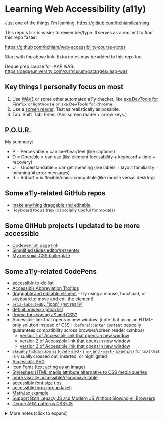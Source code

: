 # Learning Web Accessibility (a11y)

Just one of the things I'm learning. <https://github.com/hchiam/learning>

This repo's link is easier to remember/type. It serves as a redirect to find this repo faster:

<https://github.com/hchiam/web-accessibility-course-notes>

Start with the above link. Extra notes may be added to this repo too.

Deque prep course for IAAP WAS: <https://dequeuniversity.com/curriculum/packages/iaap-was>

## Key things I personally focus on most

1. Use [WAVE](https://chrome.google.com/webstore/detail/wave-evaluation-tool/jbbplnpkjmmeebjpijfedlgcdilocofh) or some other automated a11y checker, like [axe DevTools for Firefox](https://addons.mozilla.org/en-US/firefox/addon/axe-devtools) or lighthouse or [axe DevTools for Chrome](https://chrome.google.com/webstore/detail/axe-devtools-web-accessib/lhdoppojpmngadmnindnejefpokejbdd).
2. Use a [screen reader](https://www.youtube.com/watch?v=5R-6WvAihms&list=PLNYkxOF6rcICWx0C9LVWWVqvHlYJyqw7g&index=7). Test as realistically as possible.
3. Tab. Shift+Tab. Enter. (And screen reader + arrow keys.)

## P.O.U.R.

My summary:

- P = Perceivable = can see/hear/feel (like captions)
- O = Operable = can use (like element focusability + keyboard + time + recovery)
- U = Understandable = can get meaning (like labels + layout familiarity + meaningful error messages)
- R = Robust = is flexible/cross-compatible (like mobile versus desktop)

## Some a11y-related GitHub repos

- [make anything draggable and editable](https://github.com/hchiam/draggable)
- [Keyboard focus trap (especially useful for modals)](https://github.com/hchiam/keyboard-focus-trap)

## Some GitHub projects I updated to be more accessible

- [Codepen full page link](https://github.com/hchiam/codepen-full-page-link)
- [Simplified slides editor/presenter](https://github.com/hchiam/slides)
- [My personal CSS boilerplate](https://github.com/hchiam/css-boilerplate)

## Some a11y-related CodePens

- [accessible to-do list](https://codepen.io/hchiam/pen/ExWLExQ)
- [Accessible Abbreviation Tooltips](https://codepen.io/hchiam/pen/MWpXXLK)
- [draggable and editable element](https://codepen.io/hchiam/pen/pobxgBo) - try using a mouse, touchpad, or keyboard to move and edit the element!
- [`aria-labelledby` "loop" (not really)](https://codepen.io/hchiam/pen/VwpBPvx)
- [definition/description list](https://codepen.io/hchiam/pen/zYZLNzd)
- [iframe for scoping JS and CSS?](https://codepen.io/hchiam/pen/ExWpZbb)
- Accessible link that opens in new window: (note that using an HTML-only solution instead of CSS `::before`/`::after` `content` basically guarantees compatibility across browser/screen reader combos)
  - [version 1 of Accessible link that opens in new window](https://codepen.io/hchiam/pen/dyvedQj)
  - [version 2 of Accessible link that opens in new window](https://codepen.io/hchiam/pen/NWpBdmr)
  - [version 3 of Accessible link that opens in new window](https://codepen.io/hchiam/pen/ExWpXEo)
- [visually hidden spans (`<del>` and `<ins>` and `<mark>` example)](https://codepen.io/hchiam/pen/YzZjQwv) for text that is visually crossed out, inserted, or highlighted
- [Accessible SVG](https://codepen.io/hchiam/pen/ZEejXoE)
- [Icon Fonts (text acting as an image)](https://codepen.io/hchiam/pen/jOBpaEO)
- [Stylesheet HTML media attribute alternative to CSS media queries](https://codepen.io/hchiam/pen/poeZmVB)
- [more visually accessible/responsive table](https://codepen.io/hchiam/pen/MWpBMpy)
- [accessible font size tips](https://codepen.io/hchiam/pen/JjWBQwv)
- [accessible form (group label)](https://codepen.io/hchiam/pen/GRWXjZK)
- [MathJax example](https://codepen.io/hchiam/pen/WNpgzMe)
- [Support Both Legacy JS and Modern JS Without Slowing All Browsers](https://codepen.io/hchiam/pen/mdWGLNE)
- [Deque ARIA patterns CSS+JS](https://codepen.io/hchiam/pen/ExWedQx)

<details>
<summary>More notes (click to expand)</summary>

## Caption file formats

### Basic

- [SubRip (.srt)](https://en.wikipedia.org/wiki/SubRip#SubRip_text_file_format)
- [SubViewer (.sub or .sbv)](https://wiki.videolan.org/SubViewer)
- [LRC (.lrc)](https://en.wikipedia.org/wiki/LRC_%28file_format%29)

### Advanced

- [WebVTT (.vtt)](https://w3c.github.io/webvtt/) <-- easily customizable caption settings on the operating system level and consistent across all WebVTT videos in supported browsers
- [SAMI (.sami or .smi)](https://docs.microsoft.com/en-us/windows/win32/wmp/adding-closed-captions-to-digital-media?redirectedfrom=MSDN)
- [TTML (.ttml)](https://www.w3.org/TR/ttml1/)

## Media Accessibility Decision Matrix (WCAG Level AA "Must"s)

Reference: <https://codepen.io/cerovac/full/MWKVVYj>

Consider: <https://ableplayer.github.io/ableplayer/>

| Media                   | Captions | Transcript | Audio Descriptions | Sign Language |
| ----------------------- | -------- | ---------- | ------------------ | ------------- |
| Pre-recorded Multimedia | Must (C) |            | Must (AD)          |               |
| Pre-recorded Video-only |          |            | Must (AD)          |               |
| Pre-recorded Audio-only |          | Must (T)   |                    |               |
| Live Multimedia         | Must (C) |            |                    |               |
| Live Video-only         |          |            |                    |               |
| Live Audio-only         |          |            |                    |               |

"CAST": C = Captions. AD = Audio Descriptions. T = Transcript. S = Sign Language.

**Mnemonic, version 1:** Just what's AA "Must":

- Pre-recorded Multimedia = CAD.
- Pre-recorded Video-only = AD.
- Pre-recorded Audio-only = T.
- Live Multimedia = C.

**Mnemonic, version 2:** Just letters:

- PMCAD. PVAD. PAT. LMC.

**Mnemonic, version 3:** Semantic overlap:

- Pre-recorded has higher requirements than not pre-recorded.
- Except Multimedia always requires C (whether pre-recorded or not).
- Pre-recorded requires AD if has Video (so Multimedia counts). "See --> Hear".
- Pre-recorded requires T only if Audio-only. "Hear --> See". (Caption naturally doesn't make sense in this case, so must use T.)

**Mnemonic, version 4:** Semantic overlap, reworked: _"Pre-recorded + Multi, Video then AD, Audio then C"_.

- "Pre-recorded + Multi": Only Pre-recorded things have "Must", except Multimedia also always requires Captions (whether pre-recorded or live).
- "If Video then AD": Pre-recorded Video or Multi-media (which contains video) require Audio Descriptions.
- "If Audio then C, except T for Audio-only": Pre-recorded Audio requires Captions, except Audio-only requires Transcript instead (which is similar to Captions), because there's no video to sync the Captions with.

**Note:** It's better to always include a transcript to give access to people who are deafblind, but it also helps with text searches, or if prefer reading quickly over watching.

**Note:** Some people understand a sign language better than captions or transcripts.

## Notes on parallax

- Parallax scrolling can decrease usability or even cause dizziness in some people (e.g. those who have vestibular disorders).
- CSS media query `prefers-reduced-motion` is currently not universally supported, so consider a including a setting toggle for now, as long as functionality/access is preserved without the removed animations.

## Notes on mouse input

- Up event (not on down event) = cancellable before release.
- Consider click target size. (For mobile: 44px squared or 48px squared min.)
- A click event is accessible to mouse **_and_** touch **_and_** keyboard! (As opposed to `onmouseup` or `ontouchend` or `onkeyup`.)

## Notes on focus

- System-wide keyboard accessibility: Mac has a setting that lets you tab to all controls, not just inputs.
- Move focus to new content triggered by user (example: modal), otherwise it's disorienting (example: screen reader users tend to explore forms before filling them out, triggering blur).
- Move focus to next logical element if element removed (example: closing modal). This means you need to maintain the previously-focused element in memory somehow. (Otherwise focus returns to top of page - really bad.) Also make sure the re-focused element announces something so the user knows what they teleported to.
- Widget usage instructions with a popup tooltip + aria-label are nice to have when focusing on a custom widget or when users aren't familiar with the standard ARIA keyboard interaction patterns for a widget.
- Make infinite scrolling the last element on the page, or let users "escape", or let users decide to load more.
- You can use `tabindex="-1"` on text to let JS focus it without confusing users when they could focus it with Tab.

## Notes on touch input

- Make sure gestures can also be done with taps (for people with mobility issues).
- A click event is accessible to mouse **_and_** touch **_and_** keyboard! (As opposed to `onmouseup` or `ontouchend` or `onkeyup`.)

## Notes on forms

- `aria-describedby` won't work on `<fieldset>` or `<legend>`, so avoid having _non-label/non-focusable_ text in the middle of a form (users likely will tab and miss the text), and instead put the text before the form, or associate the text with one or more of the inputs with `aria-describedby` on them.
- Make sure instructions and labels are _next to_ their related inputs (both visual and cognitive effects). Otherwise they can be hidden/shown with a button, _instead of_ making the text small.
- Tell screen reader users of required fields with `aria-required="true"` (or `<... required>` which adds browser behaviour, but does so inconsistently, and may conflict with your custom form validation behaviours). Either way, also include visual indicators for sighted users.
- `aria-invalid="true"` and `aria-describedby="error_description"` on the inputs
- `<a href="#email">Go to the first field with an error to fix it.</a>`
- `autocomplete="current-password"` - see <https://www.w3.org/TR/WCAG21/#input-purposes>
- Example: <https://dequeuniversity.com/assets/html/module-forms/progressive/good/index.html>
- Custom form element: make sure it has a Name, Role, and Attribute (i.e. Label, Role, and State.). Anything that can't be communicated via those things should go into an `aria-live` region.
- Confirm before submitting (and enable fixing).
- Confirm after submitting (set focus _after_ page load to avoid issues with parsing timing).
- Consider indicating form success/error in `<title>` = first thing user hears on new page.
- Consider `aria-live` with 2-second debounce for password strength. (On blur won't work because the new focus will likely get announced instead.)
- Tab, Shift + Tab, Enter/Spacebar, arrow keys, (for `<select>`:) Alt/Option + Down arrow and then arrow keys and then Enter

## Notes on screen readers

- Test dynamic content with at least 2 screen readers, since there can be big differences in how they handle dynamic content.
  - And don't forget about different browser combinations.
  - And mobile TalkBack (Android) and VoiceOver (iOS).
  - There are screen reader survey stats (2019) on [primary screen reader](https://webaim.org/projects/screenreadersurvey8/#primary) and [screen reader usage](https://webaim.org/projects/screenreadersurvey8/#used) and [primary browser](https://webaim.org/projects/screenreadersurvey8/#browsers) and [screen reader + browser combos](https://webaim.org/projects/screenreadersurvey8/#browsercombos) and [OS](https://webaim.org/projects/screenreadersurvey8/#os) and [mobile](https://webaim.org/projects/screenreadersurvey8/#mobile) and [headings vs find](https://webaim.org/projects/screenreadersurvey8/#finding) and [multi-language use](https://webaim.org/projects/screenreadersurvey8/#language).
- suggested screen reader + browser/device combos:
  - [JAWS](https://www.freedomscientific.com/products/software/jaws/) with Chrome/IE
  - [NVDA](http://www.nvaccess.org/download/) with Firefox/Chrome
  - Narrator with Edge
  - VoiceOver with Safari (macOS)
  - VoiceOver with Safari (iOS)
  - TalkBack with Chrome (Android)
- Most screen readers can automatically or manually switch between different modes depending on context, to let you type extra or different commands to do things useful in context: document/reading mode, table mode, forms mode, app mode, virtual cursor mode, focus mode, etc. For example, you wouldn't want the next header key shortcut H to trigger when typing the letter H into a form input. Modes switch automatically in VoiceOver.
- JAWS seems to cover the most browsers, _including IE_. It also has cursor options. But [JAWS is expensive](https://sheribyrnehaber.medium.com/accessibility-best-practices-for-screenreader-testing-e35c5df9cecb). So NVDA seems best to me to use, especially with the [rise in popularity of NVDA](https://webaim.org/projects/screenreadersurvey8/#used).
- JAWS works well with Chrome, Firefox, Edge, and IE.
- NVDA works well with Chrome, Firefox, and Edge. But NVDA has recently gained more popularity than JAWS ([2019 screen reader survey](https://webaim.org/projects/screenreadersurvey8/#primary)).
- Narrator works best with Edge. It also has a Developer mode that lets you see only the things currently exposed to the screen reader.
- VoiceOver works best with Safari.
- [ChromeVox](https://support.google.com/chromebook/answer/7031755) works on Chrome and ChromeOS/Chromebooks.
- Consider telling users that content is still loading with things like `alt="Content loading"` (but don't go overboard with `aria-live` unless it's a really slow process).
- Using `visibility: hidden;`, `display: none;`, or attribute `hidden` will hide the element visually but also hides it from screen readers, so you'll need to resort to clipping or positioning or `aria-label`. See my notes on [hiding elements visually and/or in the Accessibility Tree](https://github.com/hchiam/web-accessibility-course-notes#hidingshowing-only-for-accessibility-tree-at).

## Notes on new content or SPAs (Single-Page Apps)

- "Please wait" message (or new content for SPAs): focus on it or `aria-live` it. Plan some shared method to manage focus or to announce link/route events. Consider intentional pause before resetting focus, in case the delay is shorter than expected (consider "Please wait. Here's some content that already loaded but sounds like part of the interstitial message.") and to avoid timing issues.
- In VoiceOver, focus needs to be (re)sent to an element for it to be announced, even if its text changed (so temporarily send focus to an empty container and back).

  ```js
  event.preventDefault();
  emptyContainerForTemporaryFocus.focus();
  oldContent.empty();
  populateNewContent();
  updateBrowserHistory(newUrl, newTitle);
  var delayForIOS = 1000;
  setTimeout(() => {
    newHeading.focus();
  }, delayForIOS);
  ```

- For SPA links: remember to systematically update browser history so the back button works.

  ```js
  function updateBrowserHistory(newUrl, newTitle) {
    history.pushState(
      {
        url: newUrl,
        title: newTitle,
      },
      newTitle,
      newUrl
    );
  }
  ```

  ```js
  $(window).on("popstate", function (event) {
    var state = event.originalEvent.state;
    var wasBackOrForwardHit = state !== null;
    if (wasBackOrForwardHit) {
      oldContent.empty();
      document.title = state.title; // screen reader will read <title> first (good place for status update)
      populateNewContent();
      var delayForIOS = 1000;
      setTimeout(() => {
        newHeading.focus();
      }, delayForIOS);
    }
  });
  ```

## Notes on accessible name calculation algorithm

### Basically

1. `aria-labelledby`
2. `aria-label`
3. text <-- (but for implementation, go for this option first)
4. (`title` but only kinda works for some users)

### Fun facts

- Note that description !== label.
- Label = replaces the element's original text.
- Description = read after label as extra info (with a pause).
- `aria-labelledby="can have multiple IDs for labels"`
- Keep in mind that `aria-label` is not consistently supported for some non-focusable elements, screen reader versions/modes, or browser versions.
- Use `aria-label` on the common search box, since it's usually focused before the button, otherwise it's not immediately obvious what the `input` is for:

  ```js
  <form action="#" role="search">
    <input aria-label="Search" name="search" type="search">
    <input type="submit" value="Search">
  </form>
  ```

## Notes on ARIA roles

- Ctrl+F or Cmd+F for ARIA roles and ARIA attributes in this [Role Data Model](https://www.w3.org/TR/wai-aria/img/rdf_model.svg)
  - On top: ARIA roles. Example: `role="checkbox"`.
  - On bottom: ARIA attributes. Example: `aria-checked="true"`. (Link: [descriptions of ARIA attributes](https://www.w3.org/TR/wai-aria/#global_states))
  - (Note: some roles are "abstract" and can't actually be used in the code.)
- Only use ARIA roles+attributes if you need to. Better to use native built-ins.
- For modals, you'll likely need to put `role="document"` to wrap the text content like `<p>` etc. when the modal container has `role="dialog"`. This is because `role="dialog"` turns some screen readers to application mode (basically inherits `role="application"`), which ignores text that doesn't have `tabindex="0"` set, so you may need `role="document"` to turn those screen readers back to document mode.
- `role="application"` gives developers more freedom but also more responsibility. It turns off most page navigation features, which lets you define custom keyboard logic, but now you might need to re-implement a bunch of things.

  - Notably, application mode does not turn off the normal behaviour of: Tab for focus, Enter/Return, space bar, or arrow keys (on selects or radios).

  - So you sometimes might need to do this: (unless you set `tabindex="0"` on text elements, which may mislead users to think they're on buttons)

  ```html
  <div role="application">
    <div role="document"></div>
  </div>
  ```

  - `role="dialog"` and `role="alertdialog"` and `role="tablist"` automatically trigger application mode and hence keyboard limitations/freedoms.

- You can use `role="math"` and `aria-label=""` on a `<div>` that wraps MathML markup with a `<math>` element, but MathML isn't universally supported. Or just use MathJax, which also happens to be able to help with MathML markup support for all browsers.
  - [MathJax example](https://codepen.io/hchiam/pen/WNpgzMe)
- `aria-busy="true"` if you want to suppress suppress `aria-live` region announcements (e.g. page load).

## Deque ARIA patterns

1. Alert
2. Current page: Button
3. Button (Toggle)
4. Carousel (based on a tabpanel)
5. Checkbox
6. Checkbox (Tri-State)
7. Dialog (Simple Dialog)
8. Dialog (Simple Alert Dialog)
9. Dialog (Message Dialog)
10. Dialog (Message Alert Dialog)
11. Expand/Collapse
12. Expand/Collapse (based on Details/Summary)
13. Link
14. Navigation (Hierarchical) with Expand/Collapse
15. Predictive Text
16. Progress Bar (Bounded)
17. Progress Bar (Unbounded)
18. Radio and Radio Group
19. Slider
20. Slider (Multirange)
21. Tabpanel
22. Table (Responsive, Collapsible)
23. Table (Sortable)
24. Tooltip
25. Tooltip Dialog
26. Tree View

### Links

- CSS: `<link rel="stylesheet" href="https://dequeuniversity.com/assets/js/patterns/deque-patterns.min.css">`
- JS: `<script src="https://dequeuniversity.com/assets/js/patterns/deque-patterns.min.js"></script>`
- Fonts: <https://dequeuniversity.com/assets/js/patterns/_fonts/MWFMDL2.1.63.ttf> and <https://dequeuniversity.com/assets/js/patterns/_fonts/MWFMDL2.1.63.woff>

### Examples

- <https://codepen.io/hchiam/pen/gOmdBBo>
- <https://codepen.io/hchiam/pen/ExWedQx>

## Mnemonic for Accessibility Tree element properties

- Name: `aria-label="Howard"`
- Description: `aria-label="likes learning"`
- Role: `role="software developer"`
- Property: `type="person"`
- Relationship: `aria-owns="this GitHub account"`
- State: `aria-selected="true"`

</details>

